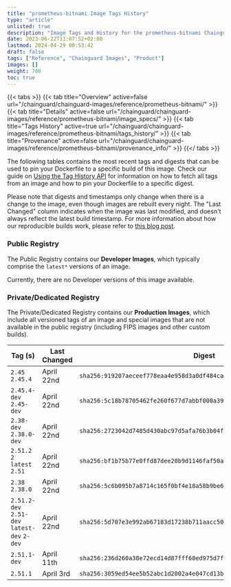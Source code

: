 ```yaml
---
title: "prometheus-bitnami Image Tags History"
type: "article"
unlisted: true
description: "Image Tags and History for the prometheus-bitnami Chainguard Image"
date: 2023-06-22T11:07:52+02:00
lastmod: 2024-04-29 00:53:42
draft: false
tags: ["Reference", "Chainguard Images", "Product"]
images: []
weight: 700
toc: true
---
```


{{< tabs >}}
{{< tab title="Overview" active=false url="/chainguard/chainguard-images/reference/prometheus-bitnami/" >}}
{{< tab title="Details" active=false url="/chainguard/chainguard-images/reference/prometheus-bitnami/image_specs/" >}}
{{< tab title="Tags History" active=true url="/chainguard/chainguard-images/reference/prometheus-bitnami/tags_history/" >}}
{{< tab title="Provenance" active=false url="/chainguard/chainguard-images/reference/prometheus-bitnami/provenance_info/" >}}
{{</ tabs >}}

The following tables contains the most recent tags and digests that can be used to pin your Dockerfile to a specific build of this image. Check our guide on [Using the Tag History API](/chainguard/chainguard-images/using-the-tag-history-api/) for information on how to fetch all tags from an image and how to pin your Dockerfile to a specific digest.

Please note that digests and timestamps only change when there is a change to the image, even though images are rebuilt every night. The "Last Changed" column indicates when the image was last modified, and doesn't always reflect the latest build timestamp. For more information about how our reproducible builds work, please refer to [this blog post](https://www.chainguard.dev/unchained/reproducing-chainguards-reproducible-image-builds).

### Public Registry
The Public Registry contains our **Developer Images**, which typically comprise the `latest*` versions of an image.

Currently, there are no Developer versions of this image available.

### Private/Dedicated Registry
The Private/Dedicated Registry contains our **Production Images**, which include all versioned tags of an image and special images that are not available in the public registry (including FIPS images and other custom builds).

| Tag (s)                                       | Last Changed | Digest                                                                    |
|-----------------------------------------------|--------------|---------------------------------------------------------------------------|
|  `2.45` `2.45.4`                              | April 22nd   | `sha256:919207aeceef778eaa4e958d3a0df484caa27a788bfced6e02fdc4c6d4d39c73` |
|  `2.45.4-dev` `2.45-dev`                      | April 22nd   | `sha256:5c18b78705462fe260f677d7abbf000a394a0a901dafa48b9d4f3e60a3e079aa` |
|  `2.38-dev` `2.38.0-dev`                      | April 22nd   | `sha256:2723042d7485d430abc97d5afa76b3b04f9cda32602ccbc450ebb7e0f1e440df` |
|  `2.51.2` `2` `latest` `2.51`                 | April 22nd   | `sha256:bf1b75b77e0ffd87dee20b9d1146faf50add9a352a903bde98df821222436d1c` |
|  `2.38` `2.38.0`                              | April 22nd   | `sha256:5c6b095b7a8714c165f0bf4e18a58b9be61adadb364b0207ff3d2a36efd3adcc` |
|  `2.51.2-dev` `2.51-dev` `latest-dev` `2-dev` | April 22nd   | `sha256:5d707e3e992ab67183d17238b711aacc501564a1fdbd915997a6b51a9c4f8a8e` |
|  `2.51.1-dev`                                 | April 11th   | `sha256:236d260a38e72ecd14d87fff60ed975d7f7448f084de6cb70b6e9bd478cf50bc` |
|  `2.51.1`                                     | April 3rd    | `sha256:3059ed54ee5b52abc1d2002a4e047cd13b1d08974d7b655623ac03966ba2c4a2` |

